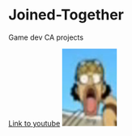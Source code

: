 # Joined-Together
 Game dev CA projects

[Link to youtube](https://www.youtube.com/)
![Ant image](https://github.com/MosesUgwulo/Joined-Together/blob/main/Screenshot%202021-09-06%20004429.png?raw=true)
